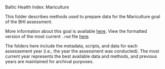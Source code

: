 Baltic Health Index: Mariculture

This folder describes methods used to prepare data for the Mariculture goal of the BHI assessment.

More information about this goal is available [here](https://github.com/OHI-Science/bhi-prep/tree/master/ref/goal_summaries/MAR.Rmd). 
View the formatted version of the most current `.rmd` file [here](https://github.com/OHI-Science/bhi-prep/tree/master/prep/MAR/v2019/mar_prep.rmd).

The folders here include the metadata, scripts, and data for each assessement year (i.e., the year the assessment was conducted). The most current year represents the best available data and methods, and previous years are maintained for archival purposes.
